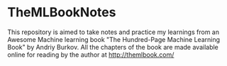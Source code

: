 # TheMLBookNotes

This repository is aimed to take notes and practice my learnings from an Awesome Machine learning book "The Hundred-Page Machine Learning Book" by Andriy Burkov. 
All the chapters of the book are made available online for reading by the author at http://themlbook.com/
